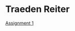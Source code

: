 <h1>Traeden Reiter</h1>

<p><a href="Biotoxi.github.io/Html Code/TraedenReiterOnlineNewsArticle.html" target="blank">Assignment 1</a></p>
